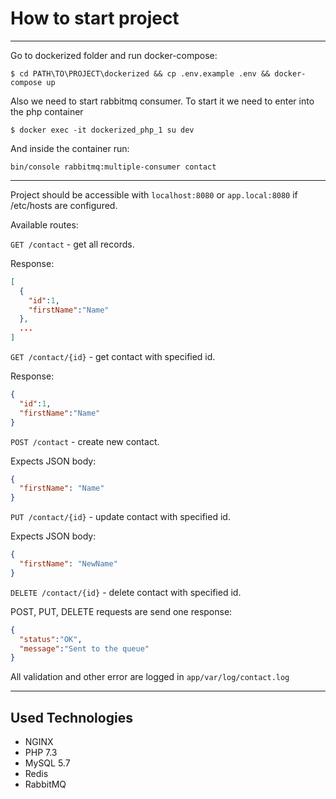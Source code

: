 # How to start project

----

Go to dockerized folder and run docker-compose:

`$ cd PATH\TO\PROJECT\dockerized && cp .env.example .env && docker-compose up`

Also we need to start rabbitmq consumer. To start it we need
to enter into the php container

`$ docker exec -it dockerized_php_1 su dev`

And inside the container run:

`bin/console rabbitmq:multiple-consumer contact`

----

Project should be accessible with `localhost:8080`
or `app.local:8080` if /etc/hosts are configured.

Available routes:

`GET /contact` - get all records.

Response:

```json
[
  {
    "id":1,
    "firstName":"Name"
  },
  ...
]
```

`GET /contact/{id}` - get contact with specified id.

Response:

```json
{
  "id":1,
  "firstName":"Name"
}
```

`POST /contact` - create new contact.

Expects JSON body:
```json
{
  "firstName": "Name"
}
```

`PUT /contact/{id}` - update contact with specified id.

Expects JSON body:
```json
{
  "firstName": "NewName"
}
```

`DELETE /contact/{id}` - delete contact with specified id.

POST, PUT, DELETE requests are send one response:
```json
{
  "status":"OK",
  "message":"Sent to the queue"
}
```

All validation and other error are logged in `app/var/log/contact.log`

----

## Used Technologies

* NGINX
* PHP 7.3
* MySQL 5.7
* Redis
* RabbitMQ
